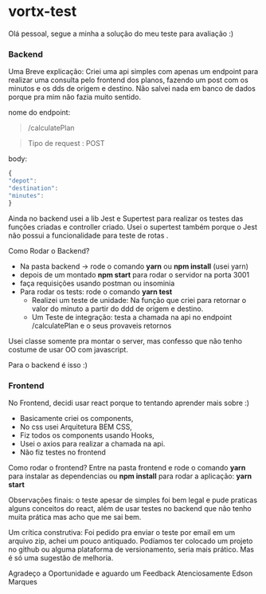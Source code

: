 # vortx-test

Olá pessoal, segue a minha a solução do meu teste para avaliação :)

### Backend

Uma Breve explicação: Criei uma api simples com apenas um endpoint para realizar uma consulta pelo frontend dos planos, fazendo um post com os minutos e os dds de origem e destino. Não salvei nada em banco de dados porque pra mim não fazia muito sentido.

nome do endpoint: 
> /calculatePlan

> Tipo de request : POST

body: 
```javascript
{
"depot":
"destination":
"minutes":
}
```

Ainda no backend usei a lib Jest e Supertest para realizar os testes das funções criadas e controller criado. Usei o supertest também porque o Jest não possui a funcionalidade para teste de rotas .

Como Rodar o Backend?
- Na pasta backend -> rode o comando **yarn** ou **npm install** (usei yarn)
- depois de um montado **npm start** para rodar o servidor na porta 3001
- faça requisições usando postman ou insominia
- Para rodar os tests: rode o comando **yarn test**
	+ Realizei um teste de unidade: Na função que criei para retornar o valor do minuto a partir do ddd de origem e destino.
	+ Um Teste de integração: testa a chamada na api no endpoint /calculatePlan e o seus provaveis retornos

Usei classe somente pra montar o server, mas confesso que não tenho costume de usar OO com javascript.

Para o backend é isso :)

### Frontend
No Frontend, decidi usar react porque to tentando aprender mais sobre :)

- Basicamente criei os components,
- No css usei Arquitetura BEM CSS,
- Fiz todos os components usando Hooks,
- Usei o axios para realizar a chamada na api.
- Não fiz testes no frontend

Como rodar o frontend? 
Entre na pasta frontend e rode o comando **yarn** para instalar as dependencias ou **npm install**
para rodar a aplicação: **yarn start**


Observações finais: o teste apesar de simples foi bem legal e pude praticas alguns conceitos do react, além de usar testes no backend que não tenho muita prática mas acho que me sai bem.

Um crítica construtiva: Foi pedido pra enviar o teste por email em um arquivo zip, achei um pouco antiquado. Podíamos ter colocado um projeto no github ou alguma plataforma de versionamento, seria mais prático. Mas é só uma sugestão de melhoria.

Agradeço a Oportunidade e aguardo um Feedback
Atenciosamente Edson Marques
